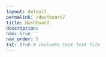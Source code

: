 ```yaml
---
layout: default
permalink: /dashboard/
title: dashboard
description:
nav: true
nav_order: 5
txt: true # includes test text file
---
```

